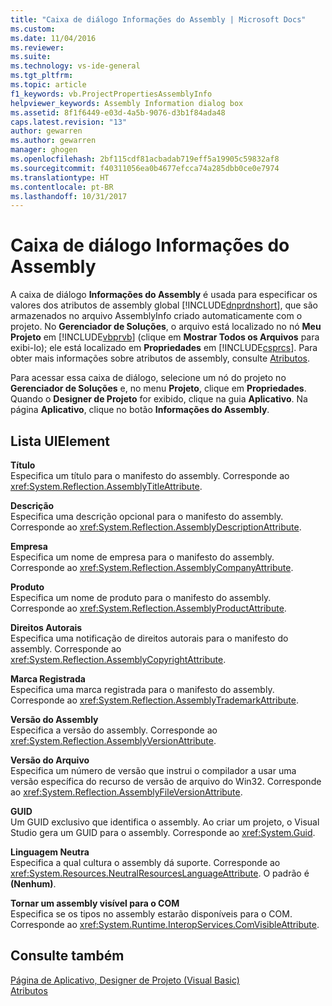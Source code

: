 ```yaml
---
title: "Caixa de diálogo Informações do Assembly | Microsoft Docs"
ms.custom: 
ms.date: 11/04/2016
ms.reviewer: 
ms.suite: 
ms.technology: vs-ide-general
ms.tgt_pltfrm: 
ms.topic: article
f1_keywords: vb.ProjectPropertiesAssemblyInfo
helpviewer_keywords: Assembly Information dialog box
ms.assetid: 8f1f6449-e03d-4a5b-9076-d3b1f84ada48
caps.latest.revision: "13"
author: gewarren
ms.author: gewarren
manager: ghogen
ms.openlocfilehash: 2bf115cdf81acbadab719eff5a19905c59832af8
ms.sourcegitcommit: f40311056ea0b4677efcca74a285dbb0ce0e7974
ms.translationtype: HT
ms.contentlocale: pt-BR
ms.lasthandoff: 10/31/2017
---
```

# <a name="assembly-information-dialog-box"></a>Caixa de diálogo Informações do Assembly
A caixa de diálogo **Informações do Assembly** é usada para especificar os valores dos atributos de assembly global [!INCLUDE[dnprdnshort](../../code-quality/includes/dnprdnshort_md.md)], que são armazenados no arquivo AssemblyInfo criado automaticamente com o projeto. No **Gerenciador de Soluções**, o arquivo está localizado no nó **Meu Projeto** em [!INCLUDE[vbprvb](../../code-quality/includes/vbprvb_md.md)] (clique em **Mostrar Todos os Arquivos** para exibi-lo); ele está localizado em **Propriedades** em [!INCLUDE[csprcs](../../data-tools/includes/csprcs_md.md)]. Para obter mais informações sobre atributos de assembly, consulte [Atributos](http://msdn.microsoft.com/Library/ae334cee-d96c-4243-a5e3-06dd7fcaf205).  
  
 Para acessar essa caixa de diálogo, selecione um nó do projeto no **Gerenciador de Soluções** e, no menu **Projeto**, clique em **Propriedades**. Quando o **Designer de Projeto** for exibido, clique na guia **Aplicativo**. Na página **Aplicativo**, clique no botão **Informações do Assembly**.  
  
## <a name="uielement-list"></a>Lista UIElement  
 **Título**  
 Especifica um título para o manifesto do assembly. Corresponde ao <xref:System.Reflection.AssemblyTitleAttribute>.  
  
 **Descrição**  
 Especifica uma descrição opcional para o manifesto do assembly. Corresponde ao <xref:System.Reflection.AssemblyDescriptionAttribute>.  
  
 **Empresa**  
 Especifica um nome de empresa para o manifesto do assembly. Corresponde ao <xref:System.Reflection.AssemblyCompanyAttribute>.  
  
 **Produto**  
 Especifica um nome de produto para o manifesto do assembly. Corresponde ao <xref:System.Reflection.AssemblyProductAttribute>.  
  
 **Direitos Autorais**  
 Especifica uma notificação de direitos autorais para o manifesto do assembly. Corresponde ao <xref:System.Reflection.AssemblyCopyrightAttribute>.  
  
 **Marca Registrada**  
 Especifica uma marca registrada para o manifesto do assembly. Corresponde ao <xref:System.Reflection.AssemblyTrademarkAttribute>.  
  
 **Versão do Assembly**  
 Especifica a versão do assembly. Corresponde ao <xref:System.Reflection.AssemblyVersionAttribute>.  
  
 **Versão do Arquivo**  
 Especifica um número de versão que instrui o compilador a usar uma versão específica do recurso de versão de arquivo do Win32. Corresponde ao <xref:System.Reflection.AssemblyFileVersionAttribute>.  
  
 **GUID**  
 Um GUID exclusivo que identifica o assembly. Ao criar um projeto, o Visual Studio gera um GUID para o assembly. Corresponde ao <xref:System.Guid>.  
  
 **Linguagem Neutra**  
 Especifica a qual cultura o assembly dá suporte. Corresponde ao <xref:System.Resources.NeutralResourcesLanguageAttribute>. O padrão é **(Nenhum)**.  
  
 **Tornar um assembly visível para o COM**  
 Especifica se os tipos no assembly estarão disponíveis para o COM. Corresponde ao <xref:System.Runtime.InteropServices.ComVisibleAttribute>.  
  
## <a name="see-also"></a>Consulte também  
 [Página de Aplicativo, Designer de Projeto (Visual Basic)](../../ide/reference/application-page-project-designer-visual-basic.md)   
 [Atributos](http://msdn.microsoft.com/Library/ae334cee-d96c-4243-a5e3-06dd7fcaf205)